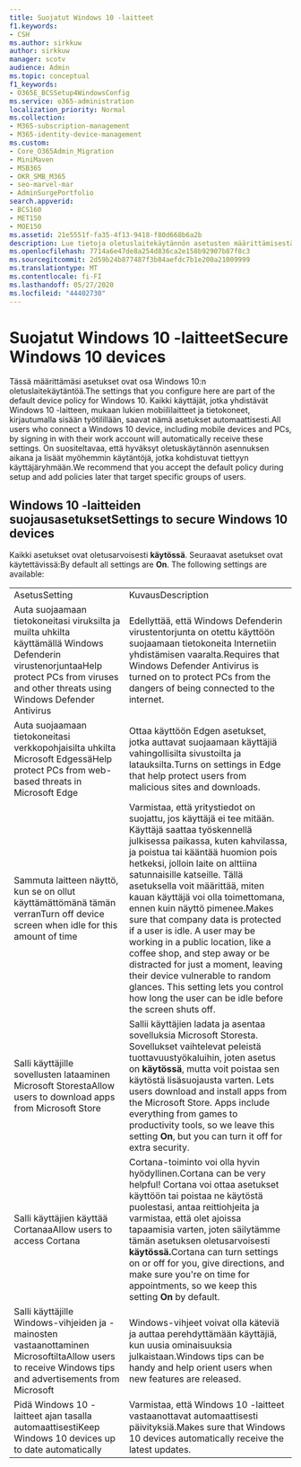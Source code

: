 ```yaml
---
title: Suojatut Windows 10 -laitteet
f1.keywords:
- CSH
ms.author: sirkkuw
author: sirkkuw
manager: scotv
audience: Admin
ms.topic: conceptual
f1_keywords:
- O365E_BCSSetup4WindowsConfig
ms.service: o365-administration
localization_priority: Normal
ms.collection:
- M365-subscription-management
- M365-identity-device-management
ms.custom:
- Core_O365Admin_Migration
- MiniMaven
- MSB365
- OKR_SMB_M365
- seo-marvel-mar
- AdminSurgePortfolio
search.appverid:
- BCS160
- MET150
- MOE150
ms.assetid: 21e5551f-fa35-4f13-9418-f80d668b6a2b
description: Lue tietoja oletuslaitekäytännön asetusten määrittämisestä, jotka mikä tahansa Windows 10 -laite saa kirjautuessaan työpaikan tai oppilaitoksen tilille.
ms.openlocfilehash: 7714a6e47de8a254d836ca2e158b92907b87f8c3
ms.sourcegitcommit: 2d59b24b877487f3b84aefdc7b1e200a21009999
ms.translationtype: MT
ms.contentlocale: fi-FI
ms.lasthandoff: 05/27/2020
ms.locfileid: "44402730"
---
```

# <a name="secure-windows-10-devices"></a><span data-ttu-id="aee3c-103">Suojatut Windows 10 -laitteet</span><span class="sxs-lookup"><span data-stu-id="aee3c-103">Secure Windows 10 devices</span></span>

<span data-ttu-id="aee3c-104">Tässä määrittämäsi asetukset ovat osa Windows 10:n oletuslaitekäytäntöä.</span><span class="sxs-lookup"><span data-stu-id="aee3c-104">The settings that you configure here are part of the default device policy for Windows 10.</span></span> <span data-ttu-id="aee3c-105">Kaikki käyttäjät, jotka yhdistävät Windows 10 -laitteen, mukaan lukien mobiililaitteet ja tietokoneet, kirjautumalla sisään työtilillään, saavat nämä asetukset automaattisesti.</span><span class="sxs-lookup"><span data-stu-id="aee3c-105">All users who connect a Windows 10 device, including mobile devices and PCs, by signing in with their work account will automatically receive these settings.</span></span> <span data-ttu-id="aee3c-106">On suositeltavaa, että hyväksyt oletuskäytännön asennuksen aikana ja lisäät myöhemmin käytäntöjä, jotka kohdistuvat tiettyyn käyttäjäryhmään.</span><span class="sxs-lookup"><span data-stu-id="aee3c-106">We recommend that you accept the default policy during setup and add policies later that target specific groups of users.</span></span>
  
## <a name="settings-to-secure-windows-10-devices"></a><span data-ttu-id="aee3c-107">Windows 10 -laitteiden suojausasetukset</span><span class="sxs-lookup"><span data-stu-id="aee3c-107">Settings to secure Windows 10 devices</span></span>

<span data-ttu-id="aee3c-p102">Kaikki asetukset ovat oletusarvoisesti **käytössä**. Seuraavat asetukset ovat käytettävissä:</span><span class="sxs-lookup"><span data-stu-id="aee3c-p102">By default all settings are **On**. The following settings are available:</span></span>
  
|||
|:-----|:-----|
|<span data-ttu-id="aee3c-110">Asetus</span><span class="sxs-lookup"><span data-stu-id="aee3c-110">Setting</span></span>  <br/> |<span data-ttu-id="aee3c-111">Kuvaus</span><span class="sxs-lookup"><span data-stu-id="aee3c-111">Description</span></span>  <br/> |
|<span data-ttu-id="aee3c-112">Auta suojaamaan tietokoneitasi viruksilta ja muilta uhkilta käyttämällä Windows Defenderin virustenorjuntaa</span><span class="sxs-lookup"><span data-stu-id="aee3c-112">Help protect PCs from viruses and other threats using Windows Defender Antivirus</span></span>  <br/> |<span data-ttu-id="aee3c-113">Edellyttää, että Windows Defenderin virustentorjunta on otettu käyttöön suojaamaan tietokoneita Internetiin yhdistämisen vaaralta.</span><span class="sxs-lookup"><span data-stu-id="aee3c-113">Requires that Windows Defender Antivirus is turned on to protect PCs from the dangers of being connected to the internet.</span></span>  <br/> |
|<span data-ttu-id="aee3c-114">Auta suojaamaan tietokoneitasi verkkopohjaisilta uhkilta Microsoft Edgessä</span><span class="sxs-lookup"><span data-stu-id="aee3c-114">Help protect PCs from web-based threats in Microsoft Edge</span></span>  <br/> |<span data-ttu-id="aee3c-115">Ottaa käyttöön Edgen asetukset, jotka auttavat suojaamaan käyttäjiä vahingollisilta sivustoilta ja latauksilta.</span><span class="sxs-lookup"><span data-stu-id="aee3c-115">Turns on settings in Edge that help protect users from malicious sites and downloads.</span></span>  <br/> |
|<span data-ttu-id="aee3c-116">Sammuta laitteen näyttö, kun se on ollut käyttämättömänä tämän verran</span><span class="sxs-lookup"><span data-stu-id="aee3c-116">Turn off device screen when idle for this amount of time</span></span>  <br/> |<span data-ttu-id="aee3c-p103">Varmistaa, että yritystiedot on suojattu, jos käyttäjä ei tee mitään. Käyttäjä saattaa työskennellä julkisessa paikassa, kuten kahvilassa, ja poistua tai kääntää huomion pois hetkeksi, jolloin laite on alttiina satunnaisille katseille. Tällä asetuksella voit määrittää, miten kauan käyttäjä voi olla toimettomana, ennen kuin näyttö pimenee.</span><span class="sxs-lookup"><span data-stu-id="aee3c-p103">Makes sure that company data is protected if a user is idle. A user may be working in a public location, like a coffee shop, and step away or be distracted for just a moment, leaving their device vulnerable to random glances. This setting lets you control how long the user can be idle before the screen shuts off.</span></span>  <br/> |
|<span data-ttu-id="aee3c-120">Salli käyttäjille sovellusten lataaminen Microsoft Storesta</span><span class="sxs-lookup"><span data-stu-id="aee3c-120">Allow users to download apps from Microsoft Store</span></span>  <br/> |<span data-ttu-id="aee3c-p104">Sallii käyttäjien ladata ja asentaa sovelluksia Microsoft Storesta. Sovellukset vaihtelevat peleistä tuottavuustyökaluihin, joten asetus on **käytössä**, mutta voit poistaa sen käytöstä lisäsuojausta varten.  </span><span class="sxs-lookup"><span data-stu-id="aee3c-p104">Lets users download and install apps from the Microsoft Store. Apps include everything from games to productivity tools, so we leave this setting **On**, but you can turn it off for extra security.  </span></span><br/> |
|<span data-ttu-id="aee3c-123">Salli käyttäjien käyttää Cortanaa</span><span class="sxs-lookup"><span data-stu-id="aee3c-123">Allow users to access Cortana</span></span>  <br/> |<span data-ttu-id="aee3c-124">Cortana-toiminto voi olla hyvin hyödyllinen.</span><span class="sxs-lookup"><span data-stu-id="aee3c-124">Cortana can be very helpful!</span></span> <span data-ttu-id="aee3c-125">Cortana voi ottaa asetukset käyttöön tai poistaa ne käytöstä puolestasi, antaa reittiohjeita ja varmistaa, että olet ajoissa tapaamisia varten, joten säilytämme tämän asetuksen oletusarvoisesti **käytössä.**</span><span class="sxs-lookup"><span data-stu-id="aee3c-125">Cortana can turn settings on or off for you, give directions, and make sure you're on time for appointments, so we keep this setting **On** by default.</span></span>  <br/> |
|<span data-ttu-id="aee3c-126">Salli käyttäjille Windows-vihjeiden ja -mainosten vastaanottaminen Microsoftilta</span><span class="sxs-lookup"><span data-stu-id="aee3c-126">Allow users to receive Windows tips and advertisements from Microsoft</span></span>  <br/> |<span data-ttu-id="aee3c-127">Windows-vihjeet voivat olla käteviä ja auttaa perehdyttämään käyttäjiä, kun uusia ominaisuuksia julkaistaan.</span><span class="sxs-lookup"><span data-stu-id="aee3c-127">Windows tips can be handy and help orient users when new features are released.</span></span>  <br/> |
|<span data-ttu-id="aee3c-128">Pidä Windows 10 -laitteet ajan tasalla automaattisesti</span><span class="sxs-lookup"><span data-stu-id="aee3c-128">Keep Windows 10 devices up to date automatically</span></span>  <br/> |<span data-ttu-id="aee3c-129">Varmistaa, että Windows 10 -laitteet vastaanottavat automaattisesti päivityksiä.</span><span class="sxs-lookup"><span data-stu-id="aee3c-129">Makes sure that Windows 10 devices automatically receive the latest updates.</span></span>  <br/> |
   

